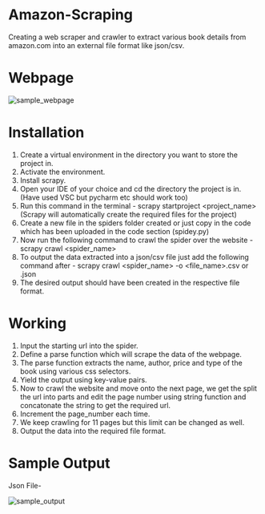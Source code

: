 # Amazon-Scraping
Creating a web scraper and crawler to extract various book details from amazon.com into an external file format like json/csv.

# Webpage

![sample_webpage](https://github.com/nixter332/amazon-scraping/assets/97787214/e1cda256-32bd-4cfc-a917-64accab3e524)

# Installation
1. Create a virtual environment in the directory you want to store the project in.
2. Activate the environment.
3. Install scrapy.
4. Open your IDE of your choice and cd the directory the project is in. (Have used VSC but pycharm etc should work too)
5. Run this command in the terminal - scrapy startproject <project_name> (Scrapy will automatically create the required files for the project)
6. Create a new file in the spiders folder created or just copy in the code which has been uploaded in the code section (spidey.py)
7. Now run the following command to crawl the spider over the website - scrapy crawl <spider_name>
8. To output the data extracted into a json/csv file just add the following command after - scrapy crawl <spider_name> -o <file_name>.csv or .json
9. The desired output should have been created in the respective file format.

# Working

1. Input the starting url into the spider.
2. Define a parse function which will scrape the data of the webpage.
3. The parse function extracts the name, author, price and type of the book using various css selectors.
4. Yield the output using key-value pairs.
5. Now to crawl the website and move onto the next page, we get the split the url into parts and edit the page number using string function and concatonate the string to get the required url.
6. Increment the page_number each time.
7. We keep crawling for 11 pages but this limit can be changed as well.
8. Output the data into the required file format.

# Sample Output

Json File-

![sample_output](https://github.com/nixter332/amazon-scraping/assets/97787214/2ce4cb9e-9653-4638-9cd0-097da2573282)





